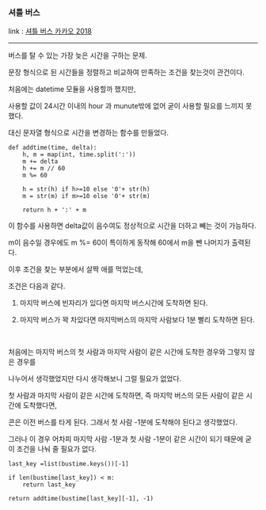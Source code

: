 ### 셔틀 버스
link : [셔틀 버스 카카오 2018](https://programmers.co.kr/learn/courses/30/lessons/17678)

-----------------------------------

버스를 탈 수 있는 가장 늦은 시간을 구하는 문제.

문장 형식으로 된 시간들을 정렬하고 비교하여 만족하는 조건을 찾는것이 관건이다.

처음에는 datetime 모듈을 사용할까 했지만,

사용할 값이 24시간 이내의 hour 과 munute밖에 없어 굳이 사용할 필요를 느끼지 못했다.

대신 문자열 형식으로 시간을 변경하는 함수를 만들었다.

    def addtime(time, delta):
        h, m = map(int, time.split(':'))
        m += delta
        h += m // 60
        m %= 60
        
        h = str(h) if h>=10 else '0'+ str(h)
        m = str(m) if m>=10 else '0'+ str(m)

        return h + ':' + m 

이 함수를 사용하면 delta값이 음수여도 정상적으로 시간을 더하고 빼는 것이 가능하다.

m이 음수일 경우에도 m %= 60이 특이하게 동작해 60에서 m을 뺀 나머지가 출력된다.

이후 조건을 찾는 부분에서 살짝 애를 먹었는데,

조건은 다음과 같다.

1. 마지막 버스에 빈자리가 있다면 마지막 버스시간에 도착하면 된다.

2. 마지막 버스가 꽉 차있다면 마지막버스의 마지막 사람보다 1분 빨리 도착하면 된다.

<br>

처음에는 마지막 버스의 첫 사람과 마지막 사람이 같은 시간에 도착한 경우와 그렇지 않은 경우를

나누어서 생각했었지만 다시 생각해보니 그럴 필요가 없었다.

첫 사람과 마지막 사람이 같은 시간에 도착하면, 즉 마지막 버스의 모든 사람이 같은 시간에 도착했다면,

콘은 이전 버스를 타게 된다. 그래서 첫 사람 -1분에 도착해야 된다고 생각했었다.

그러나 이 경우 어차피 마지막 사람 -1분과 첫 사람 -1분이 같은 시간이 되기 때문에 굳이 조건을 나눠 줄 필요가 없다.

    last_key =list(bustime.keys())[-1]

    if len(bustime[last_key]) < m:
        return last_key

    return addtime(bustime[last_key][-1], -1)
